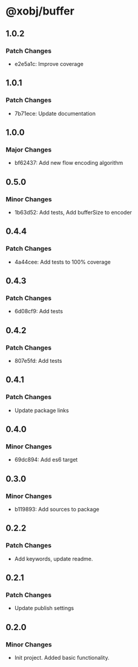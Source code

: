 # @xobj/buffer

## 1.0.2

### Patch Changes

- e2e5a1c: Improve coverage

## 1.0.1

### Patch Changes

- 7b71ece: Update documentation

## 1.0.0

### Major Changes

- bf62437: Add new flow encoding algorithm

## 0.5.0

### Minor Changes

- 1b63d52: Add tests, Add bufferSize to encoder

## 0.4.4

### Patch Changes

- 4a44cee: Add tests to 100% coverage

## 0.4.3

### Patch Changes

- 6d08cf9: Add tests

## 0.4.2

### Patch Changes

- 807e5fd: Add tests

## 0.4.1

### Patch Changes

- Update package links

## 0.4.0

### Minor Changes

- 69dc894: Add es6 target

## 0.3.0

### Minor Changes

- b119893: Add sources to package

## 0.2.2

### Patch Changes

- Add keywords, update readme.

## 0.2.1

### Patch Changes

- Update publish settings

## 0.2.0

### Minor Changes

- Init project. Added basic functionality.
